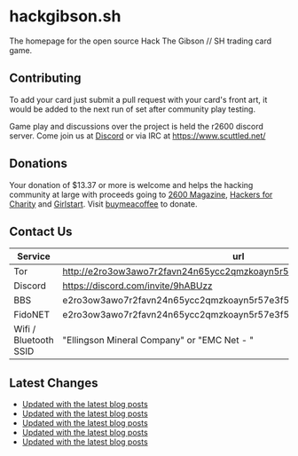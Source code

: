 # hackgibson.sh
The homepage for the open source Hack The Gibson // SH trading card game.


## Contributing

To add your card just submit a pull request with your card's front art, it would be added to the next run of set after community play testing.

Game play and discussions over the project is held the r2600 discord server. Come join us at [Discord](https://discord.com/invite/9hABUzz) or via IRC at https://www.scuttled.net/


## Donations

Your donation of $13.37 or more is welcome and helps the hacking community at large with proceeds going to [2600 Magazine](https://2600.com/), [Hackers for Charity](https://hackersforcharity.org) and [Girlstart](https://girlstart.org).  Visit [buymeacoffee](https://www.buymeacoffee.com/hackgibson.sh) to donate.


## Contact Us

Service | url
-|-
Tor | http://e2ro3ow3awo7r2favn24n65ycc2qmzkoayn5r57e3f56nvjwdcgg32ad.onion
Discord | https://discord.com/invite/9hABUzz
BBS | e2ro3ow3awo7r2favn24n65ycc2qmzkoayn5r57e3f56nvjwdcgg32ad.onion:23
FidoNET | e2ro3ow3awo7r2favn24n65ycc2qmzkoayn5r57e3f56nvjwdcgg32ad.onion:24554
Wifi / Bluetooth SSID | "Ellingson Mineral Company" or "EMC Net - <fidonet address>"

## Latest Changes
<!-- BLOG-POST-LIST:START -->
- [Updated with the latest blog posts](https://github.com/DFW2600/hackgibson.sh/commit/7098c1b25bd8fad573c542625f4accd89b330f56)
- [Updated with the latest blog posts](https://github.com/DFW2600/hackgibson.sh/commit/4a7b5ddfa1e2701baa0152546139b8b8b7cc8b2a)
- [Updated with the latest blog posts](https://github.com/DFW2600/hackgibson.sh/commit/a5fa6aa25ea0b669acd83b02a55d6ea598dcb6b3)
- [Updated with the latest blog posts](https://github.com/DFW2600/hackgibson.sh/commit/9a6b2b42e47a5fbcce89f6b5fc5195573f3493be)
- [Updated with the latest blog posts](https://github.com/DFW2600/hackgibson.sh/commit/27cab1195f8337582703be7b6630007cc278eb12)
<!-- BLOG-POST-LIST:END -->

